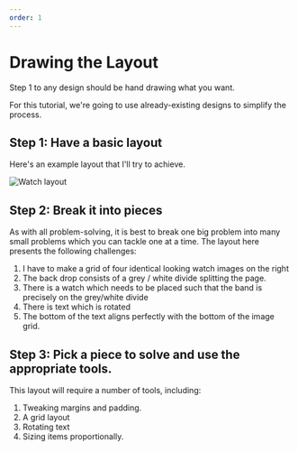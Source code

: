```yaml
---
order: 1
---
```


# Drawing the Layout

Step 1 to any design should be hand drawing what you want.

For this tutorial, we're going to use already-existing designs to simplify the process.

## Step 1: Have a basic layout

Here's an example layout that I'll try to achieve. 

![Watch layout](https://i.ibb.co/HC9v348/31145-M-VID-20273dd2-7888-450d-b4aa-47e01db7ed07.webp)

## Step 2: Break it into pieces

As with all problem-solving, it is best to break one big problem into many small problems which you can tackle one at a time. The layout here presents the following challenges:

1. I have to make a grid of four identical looking watch images on the right
2. The back drop consists of a grey / white divide splitting the page.
3. There is a watch which needs to be placed such that the band is precisely on the grey/white divide
4. There is text which is rotated
5. The bottom of the text aligns perfectly with the bottom of the image grid.

## Step 3: Pick a piece to solve and use the appropriate tools.

This layout will require a number of tools, including:

1. Tweaking margins and padding.
2. A grid layout
3. Rotating text
4. Sizing items proportionally.